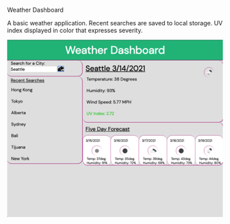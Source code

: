Weather Dashboard

A basic weather application. Recent searches are saved to local storage. UV index displayed in color that expresses severity. 


![screenshot](assets/screenshot.png)



